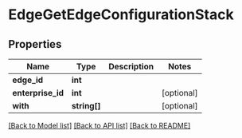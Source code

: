 # EdgeGetEdgeConfigurationStack

## Properties
Name | Type | Description | Notes
------------ | ------------- | ------------- | -------------
**edge_id** | **int** |  | 
**enterprise_id** | **int** |  | [optional] 
**with** | **string[]** |  | [optional] 

[[Back to Model list]](../README.md#documentation-for-models) [[Back to API list]](../README.md#documentation-for-api-endpoints) [[Back to README]](../README.md)


